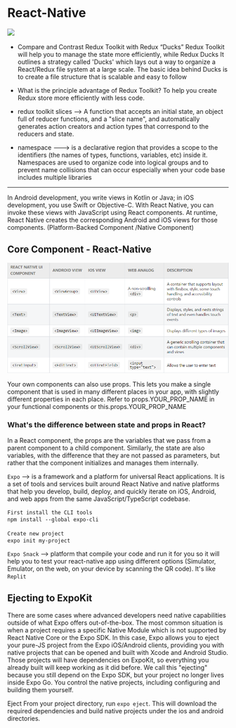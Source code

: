 # React-Native

![](https://www.hammermarketing.com/wp-content/uploads/sites/2/2020/11/react-native_large.jpg)

* Compare and Contrast Redux Toolkit with Redux “Ducks”
  Redux Toolkit will help you to manage the state more efficiently, while Redux Ducks It outlines a strategy called 'Ducks' which lays out a way to organize a React/Redux file system at a large scale. The basic idea behind Ducks is to create a file structure that is scalable and easy to follow

* What is the principle advantage of Redux Toolkit?
  To help you create Redux store more efficiently with less code.



* redux toolkit slices --> A function that accepts an initial state, an object full of reducer functions, and a "slice name", and automatically generates action creators and action types that correspond to the reducers and state.

* namespace --->  is a declarative region that provides a scope to the identifiers (the names of types, functions, variables, etc) inside it. Namespaces are used to organize code into logical groups and to prevent name collisions that can occur especially when your code base includes multiple libraries



------


In Android development, you write views in Kotlin or Java; in iOS development, you use Swift or Objective-C. With React Native, you can invoke these views with JavaScript using React components. At runtime, React Native creates the corresponding Android and iOS views for those components. (Platform-Backed Component /Native Component)

## Core Component - React-Native

![](../Images/core-components.png)

Your own components can also use props. This lets you make a single component that is used in many different places in your app, with slightly different properties in each place. Refer to props.YOUR_PROP_NAME in your functional components or this.props.YOUR_PROP_NAME

### What's the difference between state and props in React?

In a React component, the props are the variables that we pass from a parent component to a child component. Similarly, the state are also variables, with the difference that they are not passed as parameters, but rather that the component initializes and manages them internally.

`Expo` --> is a framework and a platform for universal React applications. It is a set of tools and services built around React Native and native platforms that help you develop, build, deploy, and quickly iterate on iOS, Android, and web apps from the same JavaScript/TypeScript codebase.

```
First install the CLI tools
npm install --global expo-cli

Create new project
expo init my-project
```

`Expo Snack` --> platform that compile your code and run it for you so it will help you to test your react-native app using different options (Simulator, Emulator, on the web, on your device by scanning the QR code). It's like `Replit`


## Ejecting to ExpoKit
There are some cases where advanced developers need native capabilities outside of what Expo offers out-of-the-box. The most common situation is when a project requires a specific Native Module which is not supported by React Native Core or the Expo SDK.
In this case, Expo allows you to eject your pure-JS project from the Expo iOS/Android clients, providing you with native projects that can be opened and built with Xcode and Android Studio. Those projects will have dependencies on ExpoKit, so everything you already built will keep working as it did before.
We call this "ejecting" because you still depend on the Expo SDK, but your project no longer lives inside Expo Go. You control the native projects, including configuring and building them yourself.

Eject
From your project directory, run `expo eject`. This will download the required dependencies and build native projects under the ios and android directories.
